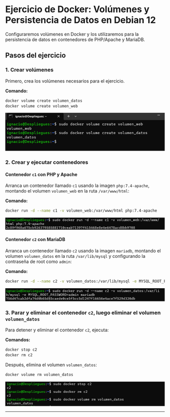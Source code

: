 
# Ejercicio de Docker: Volúmenes y Persistencia de Datos en Debian 12

Configuraremos volúmenes en Docker y los utilizaremos para la persistencia de datos en contenedores de PHP/Apache y MariaDB.


## Pasos del ejercicio

### 1. Crear volúmenes

Primero, crea los volúmenes necesarios para el ejercicio.

**Comando:**
```bash
docker volume create volumen_datos
docker volume create volumen_web
```

![Crear volumenes](capturas/1.png)

### 2. Crear y ejecutar contenedores

#### Contenedor `c1` con PHP y Apache

Arranca un contenedor llamado `c1` usando la imagen `php:7.4-apache`, montando el volumen `volumen_web` en la ruta `/var/www/html`:

**Comando:**
```bash
docker run -d --name c1 -v volumen_web:/var/www/html php:7.4-apache
```

![crear y ejecutar contenedores](capturas/2.png)


#### Contenedor `c2` con MariaDB

Arranca un contenedor llamado `c2` usando la imagen `mariadb`, montando el volumen `volumen_datos` en la ruta `/var/lib/mysql` y configurando la contraseña de root como `admin`:

**Comando:**
```bash
docker run -d --name c2 -v volumen_datos:/var/lib/mysql -e MYSQL_ROOT_PASSWORD=admin mariadb
```

![arrancar contenedor](capturas/3.png)


### 3. Parar y eliminar el contenedor `c2`, luego eliminar el volumen `volumen_datos`

Para detener y eliminar el contenedor `c2`, ejecuta:

**Comandos:**
```bash
docker stop c2
docker rm c2
```

Después, elimina el volumen `volumen_datos`:

```bash
docker volume rm volumen_datos
```

![parar y eliminar contenedor](capturas/4.png)


---


